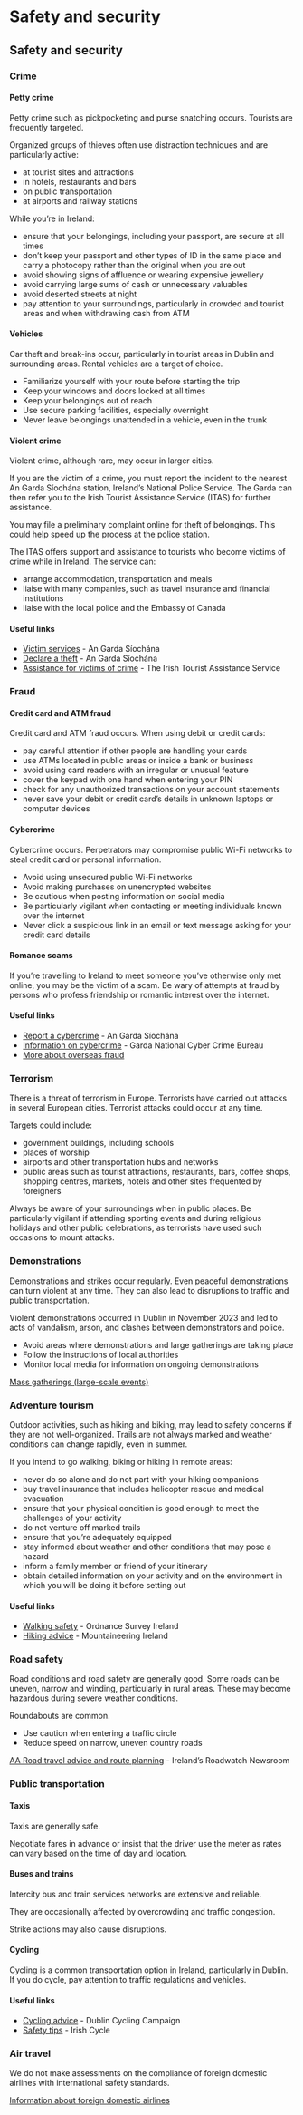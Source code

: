 # Safety and security

## Safety and security

### Crime

#### Petty crime

Petty crime such as pickpocketing and purse snatching occurs. Tourists are frequently targeted.

Organized groups of thieves often use distraction techniques and are particularly active:

* at tourist sites and attractions
* in hotels, restaurants and bars
* on public transportation
* at airports and railway stations

While you’re in Ireland:

* ensure that your belongings, including your passport, are secure at all times
* don’t keep your passport and other types of ID in the same place and carry a photocopy rather than the original when you are out
* avoid showing signs of affluence or wearing expensive jewellery
* avoid carrying large sums of cash or unnecessary valuables
* avoid deserted streets at night
* pay attention to your surroundings, particularly in crowded and tourist areas and when withdrawing cash from ATM

#### Vehicles

Car theft and break-ins occur, particularly in tourist areas in Dublin and surrounding areas. Rental vehicles are a target of choice.

* Familiarize yourself with your route before starting the trip
* Keep your windows and doors locked at all times
* Keep your belongings out of reach
* Use secure parking facilities, especially overnight
* Never leave belongings unattended in a vehicle, even in the trunk

#### Violent crime

Violent crime, although rare, may occur in larger cities.

If you are the victim of a crime, you must report the incident to the nearest An Garda Síochána station, Ireland’s National Police Service. The Garda can then refer you to the Irish Tourist Assistance Service (ITAS) for further assistance.

You may file a preliminary complaint online for theft of belongings. This could help speed up the process at the police station.

The ITAS offers support and assistance to tourists who become victims of crime while in Ireland. The service can:

* arrange accommodation, transportation and meals
* liaise with many companies, such as travel insurance and financial institutions
* liaise with the local police and the Embassy of Canada

#### Useful links

* [Victim services](https://garda.ie/en/victim-services/) - An Garda Síochána
* [Declare a theft](https://garda.ie/en/victim-services/declare-a-theft/) - An Garda Síochána
* [Assistance for victims of crime](http://www.itas.ie/) - The Irish Tourist Assistance Service

### Fraud

#### Credit card and ATM fraud

Credit card and ATM fraud occurs. When using debit or credit cards:

* pay careful attention if other people are handling your cards
* use ATMs located in public areas or inside a bank or business
* avoid using card readers with an irregular or unusual feature
* cover the keypad with one hand when entering your PIN
* check for any unauthorized transactions on your account statements
* never save your debit or credit card’s details in unknown laptops or computer devices

#### Cybercrime

Cybercrime occurs. Perpetrators may compromise public Wi-Fi networks to steal credit card or personal information.

* Avoid using unsecured public Wi-Fi networks
* Avoid making purchases on unencrypted websites
* Be cautious when posting information on social media
* Be particularly vigilant when contacting or meeting individuals known over the internet
* Never click a suspicious link in an email or text message asking for your credit card details

#### Romance scams

If you’re travelling to Ireland to meet someone you’ve otherwise only met online, you may be the victim of a scam. Be wary of attempts at fraud by persons who profess friendship or romantic interest over the internet.

#### Useful links

* [Report a cybercrime](https://www.garda.ie/en/contact-us/station-directory/) - An Garda Síochána
* [Information on cybercrime](https://www.garda.ie/en/about-us/organised-serious-crime/garda-national-cyber-crime-bureau-gnccb-/) - Garda National Cyber Crime Bureau
* [More about overseas fraud](https://travel.gc.ca/travelling/health-safety/overseas-fraud)

### Terrorism

There is a threat of terrorism in Europe. Terrorists have carried out attacks in several European cities. Terrorist attacks could occur at any time.

Targets could include:

* government buildings, including schools
* places of worship
* airports and other transportation hubs and networks
* public areas such as tourist attractions, restaurants, bars, coffee shops, shopping centres, markets, hotels and other sites frequented by foreigners

Always be aware of your surroundings when in public places. Be particularly vigilant if attending sporting events and during religious holidays and other public celebrations, as terrorists have used such occasions to mount attacks.

### Demonstrations

Demonstrations and strikes occur regularly. Even peaceful demonstrations can turn violent at any time. They can also lead to disruptions to traffic and public transportation.

Violent demonstrations occurred in Dublin in November 2023 and led to acts of vandalism, arson, and clashes between demonstrators and police.

* Avoid areas where demonstrations and large gatherings are taking place
* Follow the instructions of local authorities
* Monitor local media for information on ongoing demonstrations

[Mass gatherings (large-scale events)](https://travel.gc.ca/travelling/health-safety/mass-gatherings)

### Adventure tourism

Outdoor activities, such as hiking and biking, may lead to safety concerns if they are not well-organized. Trails are not always marked and weather conditions can change rapidly, even in summer.

If you intend to go walking, biking or hiking in remote areas:

* never do so alone and do not part with your hiking companions
* buy travel insurance that includes helicopter rescue and medical evacuation
* ensure that your physical condition is good enough to meet the challenges of your activity
* do not venture off marked trails
* ensure that you’re adequately equipped
* stay informed about weather and other conditions that may pose a hazard
* inform a family member or friend of your itinerary
* obtain detailed information on your activity and on the environment in which you will be doing it before setting out

#### Useful links

* [Walking safety](https://osi.ie/blog/walking-safety/) - Ordnance Survey Ireland
* [Hiking advice](https://www.mountaineering.ie/hillwalking/HowToStart/default.aspx) - Mountaineering Ireland

### Road safety

Road conditions and road safety are generally good. Some roads can be uneven, narrow and winding, particularly in rural areas. These may become hazardous during severe weather conditions.

Roundabouts are common.

* Use caution when entering a traffic circle
* Reduce speed on narrow, uneven country roads

[AA Road travel advice and route planning](http://www.theaa.ie/AA/AA-Roadwatch.aspx) - Ireland’s Roadwatch Newsroom

### Public transportation

#### Taxis

Taxis are generally safe.

Negotiate fares in advance or insist that the driver use the meter as rates can vary based on the time of day and location.

#### Buses and trains

Intercity bus and train services networks are extensive and reliable.

They are occasionally affected by overcrowding and traffic congestion.

Strike actions may also cause disruptions.

#### Cycling

Cycling is a common transportation option in Ireland, particularly in Dublin. If you do cycle, pay attention to traffic regulations and vehicles.

#### Useful links

* [Cycling advice](http://www.dublincycling.com/advice) - Dublin Cycling Campaign
* [Safety tips](https://irishcycle.com/how-to/startingtocycle/) - Irish Cycle

### Air travel

We do not make assessments on the compliance of foreign domestic airlines with international safety standards.

[Information about foreign domestic airlines](https://travel.gc.ca/air/in-flight-safety#other)